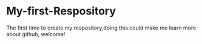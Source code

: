 # My-first-Respository
The first time to create my respository,doing this could make me learn more about github, welcome!
